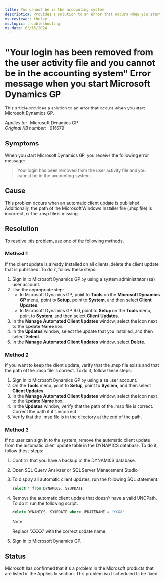 ```yaml
---
title: You cannot be in the accounting system
description: Provides a solution to an error that occurs when you start Microsoft Dynamics GP.
ms.reviewer: theley
ms.topic: troubleshooting
ms.date: 02/15/2024
---
```

# "Your login has been removed from the user activity file and you cannot be in the accounting system" Error message when you start Microsoft Dynamics GP

This article provides a solution to an error that occurs when you start Microsoft Dynamics GP.

_Applies to:_ &nbsp; Microsoft Dynamics GP  
_Original KB number:_ &nbsp; 916679

## Symptoms

When you start Microsoft Dynamics GP, you receive the following error message:

> Your login has been removed from the user activity file and you cannot be in the accounting system.

## Cause

This problem occurs when an automatic client update is published. Additionally, the path of the Microsoft Windows Installer file (.msp file) is incorrect, or the .msp file is missing.

## Resolution

To resolve this problem, use one of the following methods.

### Method 1

If the client update is already installed on all clients, delete the client update that is published. To do it, follow these steps:

1. Sign in to Microsoft Dynamics GP by using a system administrator (sa) user account.
2. Use the appropriate step:
   - In Microsoft Dynamics GP, point to **Tools** on the **Microsoft Dynamics GP** menu, point to **Setup**, point to **System**, and then select **Client Updates**.
   - In Microsoft Dynamics GP 9.0, point to **Setup** on the **Tools** menu, point to **System**, and then select **Client Updates**.
3. In the **Manage Automated Client Updates** window, select the icon next to the **Update Name** box.
4. In the **Updates** window, select the update that you installed, and then select **Select**.
5. In the **Manage Automated Client Updates** window, select **Delete**.

### Method 2

If you want to keep the client update, verify that the .msp file exists and that the path of the .msp file is correct. To do it, follow these steps:

1. Sign in to Microsoft Dynamics GP by using a sa user account.
2. On the **Tools** menu, point to **Setup**, point to **System**, and then select **Client Updates**.
3. In the **Manage Automated Client Updates** window, select the icon next to the **Update Name** box.
4. In the **Updates** window, verify that the path of the .msp file is correct. Correct the path if it's incorrect.
5. Verify that the .msp file is in the directory at the end of the path.

### Method 3

If no user can sign in to the system, remove the automatic client update from the automatic client update table in the DYNAMICS database. To do it, follow these steps:

1. Confirm that you have a backup of the DYNAMICS database.
2. Open SQL Query Analyzer or SQL Server Management Studio.
3. To display all automatic client updates, run the following SQL statement.

    ```sql
    select * from DYNAMICS..SYUPDATE
    ```

4. Remove the automatic client update that doesn't have a valid UNCPath. To do it, run the following script.

    ```sql
    delete DYNAMICS..SYUPDATE where UPDATENAME = 'XXXX'
    ```

    > [!NOTE]
    > Replace 'XXXX' with the correct update name.
5. Sign in to Microsoft Dynamics GP.

## Status

Microsoft has confirmed that it's a problem in the Microsoft products that are listed in the Applies to section.
This problem isn't scheduled to be fixed.

